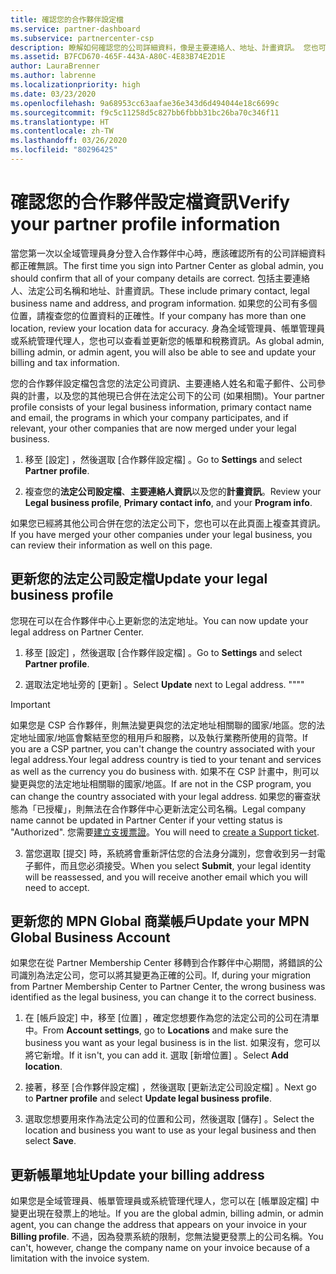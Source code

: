 ```yaml
---
title: 確認您的合作夥伴設定檔
ms.service: partner-dashboard
ms.subservice: partnercenter-csp
description: 瞭解如何確認您的公司詳細資料，像是主要連絡人、地址、計畫資訊。 您也可以更新您的法定和帳單地址。
ms.assetid: B7FCD670-465F-443A-A80C-4E83B74E2D1E
author: LauraBrenner
ms.author: labrenne
ms.localizationpriority: high
ms.date: 03/23/2020
ms.openlocfilehash: 9a68953cc63aafae36e343d6d494044e18c6699c
ms.sourcegitcommit: f9c5c11258d5c827bb6fbbb31bc26ba70c346f11
ms.translationtype: HT
ms.contentlocale: zh-TW
ms.lasthandoff: 03/26/2020
ms.locfileid: "80296425"
---
```

# <a name="verify-your-partner-profile-information"></a><span data-ttu-id="62895-104">確認您的合作夥伴設定檔資訊</span><span class="sxs-lookup"><span data-stu-id="62895-104">Verify your partner profile information</span></span>

<span data-ttu-id="62895-105">當您第一次以全域管理員身分登入合作夥伴中心時，應該確認所有的公司詳細資料都正確無誤。</span><span class="sxs-lookup"><span data-stu-id="62895-105">The first time you sign into Partner Center as global admin, you should confirm that all of your company details are correct.</span></span> <span data-ttu-id="62895-106">包括主要連絡人、法定公司名稱和地址、計畫資訊。</span><span class="sxs-lookup"><span data-stu-id="62895-106">These include primary contact, legal business name and address, and program information.</span></span> <span data-ttu-id="62895-107">如果您的公司有多個位置，請複查您的位置資料的正確性。</span><span class="sxs-lookup"><span data-stu-id="62895-107">If your company has more than one location, review your location data for accuracy.</span></span> <span data-ttu-id="62895-108">身為全域管理員、帳單管理員或系統管理代理人，您也可以查看並更新您的帳單和稅務資訊。</span><span class="sxs-lookup"><span data-stu-id="62895-108">As global admin, billing admin, or admin agent, you will also be able to see and update your billing and tax information.</span></span>

<span data-ttu-id="62895-109">您的合作夥伴設定檔包含您的法定公司資訊、主要連絡人姓名和電子郵件、公司參與的計畫，以及您的其他現已合併在法定公司下的公司 (如果相關)。</span><span class="sxs-lookup"><span data-stu-id="62895-109">Your partner profile consists of your legal business information, primary contact name and email, the programs in which your company participates, and if relevant, your other companies that are now merged under your legal business.</span></span>

1. <span data-ttu-id="62895-110">移至 [設定]  ，然後選取 [合作夥伴設定檔]  。</span><span class="sxs-lookup"><span data-stu-id="62895-110">Go to **Settings** and select **Partner profile**.</span></span>

2. <span data-ttu-id="62895-111">複查您的**法定公司設定檔**、**主要連絡人資訊**以及您的**計畫資訊**。</span><span class="sxs-lookup"><span data-stu-id="62895-111">Review your **Legal business profile**, **Primary contact info**, and your **Program info**.</span></span>

<span data-ttu-id="62895-112">如果您已經將其他公司合併在您的法定公司下，您也可以在此頁面上複查其資訊。</span><span class="sxs-lookup"><span data-stu-id="62895-112">If you have merged your other companies under your legal business, you can review their information as well on this page.</span></span>

## <a name="update-your-legal-business-profile"></a><span data-ttu-id="62895-113">更新您的法定公司設定檔</span><span class="sxs-lookup"><span data-stu-id="62895-113">Update your legal business profile</span></span>

<span data-ttu-id="62895-114">您現在可以在合作夥伴中心上更新您的法定地址。</span><span class="sxs-lookup"><span data-stu-id="62895-114">You can now update your legal address on Partner Center.</span></span>

1. <span data-ttu-id="62895-115">移至 [設定]  ，然後選取 [合作夥伴設定檔]  。</span><span class="sxs-lookup"><span data-stu-id="62895-115">Go to **Settings** and select **Partner profile**.</span></span> 

2. <span data-ttu-id="62895-116">選取法定地址旁的 [更新]  。</span><span class="sxs-lookup"><span data-stu-id="62895-116">Select **Update** next to Legal address.</span></span> <span data-ttu-id="62895-117">""</span><span class="sxs-lookup"><span data-stu-id="62895-117">""</span></span>

>[!Important]
><span data-ttu-id="62895-118">如果您是 CSP 合作夥伴，則無法變更與您的法定地址相關聯的國家/地區。您的法定地址國家/地區會繫結至您的租用戶和服務，以及執行業務所使用的貨幣。</span><span class="sxs-lookup"><span data-stu-id="62895-118">If you are a CSP partner, you can't change the country associated with your legal address.Your legal address country is tied to your tenant and services as well as the currency you do business with.</span></span> <span data-ttu-id="62895-119">如果不在 CSP 計畫中，則可以變更與您的法定地址相關聯的國家/地區。</span><span class="sxs-lookup"><span data-stu-id="62895-119">If are not in the CSP program, you can change the country associated with your legal address.</span></span> <span data-ttu-id="62895-120">如果您的審查狀態為「已授權」，則無法在合作夥伴中心更新法定公司名稱。</span><span class="sxs-lookup"><span data-stu-id="62895-120">Legal company name cannot be updated in Partner Center if your vetting status is "Authorized".</span></span> <span data-ttu-id="62895-121">您需要[建立支援票證](https://nam06.safelinks.protection.outlook.com/?url=https%3A%2F%2Fpartner.microsoft.com%2Fdashboard%2Fsupport%2Fcsp%2Fservicerequests%2Fcreate%3Fstage%3D2%26topicid%3D21655de7-7dbb-4927-33a2-f60f45feadf3&data=02%7C01%7CLaura.Brenner%40microsoft.com%7C2998df3c6bed41f5585a08d7cf7fbc39%7C72f988bf86f141af91ab2d7cd011db47%7C1%7C0%7C637206019881666017&sdata=9CBn9KSe3hi2nApRNVP6mLE9UX2JBOM1denAKXCutcI%3D&reserved=0)。</span><span class="sxs-lookup"><span data-stu-id="62895-121">You will need to [create a Support ticket](https://nam06.safelinks.protection.outlook.com/?url=https%3A%2F%2Fpartner.microsoft.com%2Fdashboard%2Fsupport%2Fcsp%2Fservicerequests%2Fcreate%3Fstage%3D2%26topicid%3D21655de7-7dbb-4927-33a2-f60f45feadf3&data=02%7C01%7CLaura.Brenner%40microsoft.com%7C2998df3c6bed41f5585a08d7cf7fbc39%7C72f988bf86f141af91ab2d7cd011db47%7C1%7C0%7C637206019881666017&sdata=9CBn9KSe3hi2nApRNVP6mLE9UX2JBOM1denAKXCutcI%3D&reserved=0).</span></span>

3. <span data-ttu-id="62895-122">當您選取 [提交]  時，系統將會重新評估您的合法身分識別，您會收到另一封電子郵件，而且您必須接受。</span><span class="sxs-lookup"><span data-stu-id="62895-122">When you select **Submit**, your legal identity will be reassessed, and you will receive another email which you will need to accept.</span></span>

## <a name="update-your-mpn-global-business-account"></a><span data-ttu-id="62895-123">更新您的 MPN Global 商業帳戶</span><span class="sxs-lookup"><span data-stu-id="62895-123">Update your MPN Global Business Account</span></span>

<span data-ttu-id="62895-124">如果您在從 Partner Membership Center 移轉到合作夥伴中心期間，將錯誤的公司識別為法定公司，您可以將其變更為正確的公司。</span><span class="sxs-lookup"><span data-stu-id="62895-124">If, during your migration from Partner Membership Center to Partner Center, the wrong business was identified as the legal business, you can change it to the correct business.</span></span>

1. <span data-ttu-id="62895-125">在 [帳戶設定]  中，移至 [位置]  ，確定您想要作為您的法定公司的公司在清單中。</span><span class="sxs-lookup"><span data-stu-id="62895-125">From **Account settings**, go to **Locations** and make sure the business you want as your legal business is in the list.</span></span> <span data-ttu-id="62895-126">如果沒有，您可以將它新增。</span><span class="sxs-lookup"><span data-stu-id="62895-126">If it isn't, you can add it.</span></span> <span data-ttu-id="62895-127">選取 [新增位置]  。</span><span class="sxs-lookup"><span data-stu-id="62895-127">Select **Add location**.</span></span>

2. <span data-ttu-id="62895-128">接著，移至 [合作夥伴設定檔]  ，然後選取 [更新法定公司設定檔]  。</span><span class="sxs-lookup"><span data-stu-id="62895-128">Next go to **Partner profile** and select **Update legal business profile**.</span></span>

3. <span data-ttu-id="62895-129">選取您想要用來作為法定公司的位置和公司，然後選取 [儲存]  。</span><span class="sxs-lookup"><span data-stu-id="62895-129">Select the location and business you want to use as your legal business and then select **Save**.</span></span>

## <a name="update-your-billing-address"></a><span data-ttu-id="62895-130">更新帳單地址</span><span class="sxs-lookup"><span data-stu-id="62895-130">Update your billing address</span></span>

<span data-ttu-id="62895-131">如果您是全域管理員、帳單管理員或系統管理代理人，您可以在 [帳單設定檔]  中變更出現在發票上的地址。</span><span class="sxs-lookup"><span data-stu-id="62895-131">If you are the global admin, billing admin, or admin agent, you can change the address that appears on your invoice in your **Billing profile**.</span></span> <span data-ttu-id="62895-132">不過，因為發票系統的限制，您無法變更發票上的公司名稱。</span><span class="sxs-lookup"><span data-stu-id="62895-132">You can't, however, change the company name on your invoice because of a limitation with the invoice system.</span></span>

 


